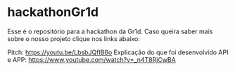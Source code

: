 # hackathonGr1d

Esse é o repositório para a hackathon da Gr1d. Caso queira saber mais sobre o nosso projeto clique nos links abaixo:

Pitch: 	https://youtu.be/LbsbJQfIB6o
Explicação do que foi desenvolvido API e APP: https://www.youtube.com/watch?v=_n4T8RjCwBA
